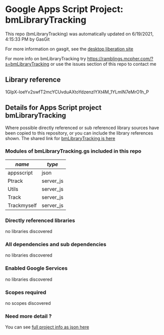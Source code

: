 # Google Apps Script Project: bmLibraryTracking
This repo (bmLibraryTracking) was automatically updated on 6/19/2021, 4:15:33 PM by GasGit

For more information on gasgit, see the [desktop liberation site](https://ramblings.mcpher.com/drive-sdk-and-github/migrategasgit/ "desktop liberation")

For more info on bmLibraryTracking try https://ramblings.mcpher.com/?s=bmLibraryTracking or use the issues section of this repo to contact me
## Library reference
1GIpX-loeYv2swfT2mcYCUvduAXtoYdzenzIYXt4M_1YLmlN7eMrO1h_P


## Details for Apps Script project bmLibraryTracking
Where possible directly referenced or sub referenced library sources have been copied to this repository, or you can include the library references shown. 
The shared link for [bmLibraryTracking is here](https://script.google.com/d/1GIpX-loeYv2swfT2mcYCUvduAXtoYdzenzIYXt4M_1YLmlN7eMrO1h_P/edit?usp=sharing "open in the GAS IDE")

### Modules of bmLibraryTracking.gs included in this repo
*name*|*type*
--- | --- 
appsscript| json
Ptrack| server_js
Utils| server_js
Track| server_js
Trackmyself| server_js
### Directly referenced libraries
no libraries discovered
### All dependencies and sub dependencies
no libraries discovered
### Enabled Google Services
no libraries discovered
### Scopes required
no scopes discovered
### Need more detail ?
You can see [full project info as json here](info.json)
